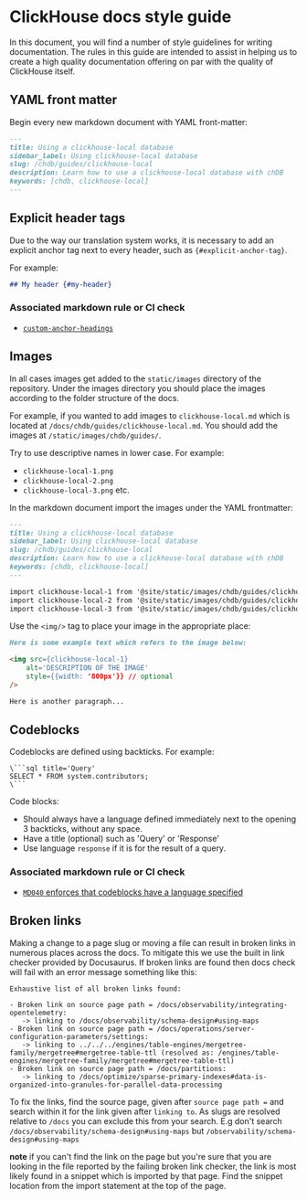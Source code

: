 # ClickHouse docs style guide

In this document, you will find a number of style guidelines for writing documentation.
The rules in this guide are intended to assist in helping us to create a high
quality documentation offering on par with the quality of ClickHouse itself.

## YAML front matter

Begin every new markdown document with YAML front-matter:

```markdown
---
title: Using a clickhouse-local database
sidebar_label: Using clickhouse-local database
slug: /chdb/guides/clickhouse-local
description: Learn how to use a clickhouse-local database with chDB
keywords: [chdb, clickhouse-local]
---
```

## Explicit header tags

Due to the way our translation system works, it is necessary to add an explicit
anchor tag next to every header, such as `{#explicit-anchor-tag}`.

For example:

```markdown
## My header {#my-header}
```

### Associated markdown rule or CI check
- [`custom-anchor-headings`](/scripts/.markdownlint-cli2.yaml)

## Images

In all cases images get added to the `static/images` directory of the repository.
Under the images directory you should place the images according to the folder
structure of the docs.

For example, if you wanted to add images to `clickhouse-local.md` which is 
located at `/docs/chdb/guides/clickhouse-local.md`. You should add the 
images at `/static/images/chdb/guides/`.

Try to use descriptive names in lower case. For example:
- `clickhouse-local-1.png`
- `clickhouse-local-2.png`
- `clickhouse-local-3.png` etc.

In the markdown document import the images under the YAML frontmatter:

```markdown
---
title: Using a clickhouse-local database
sidebar_label: Using clickhouse-local database
slug: /chdb/guides/clickhouse-local
description: Learn how to use a clickhouse-local database with chDB
keywords: [chdb, clickhouse-local]
---

import clickhouse-local-1 from '@site/static/images/chdb/guides/clickhouse-local-1.png'
import clickhouse-local-2 from '@site/static/images/chdb/guides/clickhouse-local-2.png'
import clickhouse-local-3 from '@site/static/images/chdb/guides/clickhouse-local-3.png'
```

Use the `<img/>` tag to place your image in the appropriate place:

```markdown
Here is some example text which refers to the image below:

<img src={clickhouse-local-1}
    alt='DESCRIPTION OF THE IMAGE'
    style={{width: '800px'}} // optional
/>

Here is another paragraph...
```

## Codeblocks

Codeblocks are defined using backticks. For example:

```text
\```sql title='Query'
SELECT * FROM system.contributors;
\```
```

Code blocks:
- Should always have a language defined immediately next to the opening 3
  backticks, without any space.
- Have a title (optional) such as 'Query' or 'Response'
- Use language `response` if it is for the result of a query.

### Associated markdown rule or CI check

- [`MD040` enforces that codeblocks have a language specified](/scripts/.markdownlint-cli2.yaml)

## Broken links

Making a change to a page slug or moving a file can result in broken links in
numerous places across the docs. To mitigate this we use the built in link checker
provided by Docusaurus. If broken links are found then docs check will fail with
an error message something like this:

```text
Exhaustive list of all broken links found:

- Broken link on source page path = /docs/observability/integrating-opentelemetry:
   -> linking to /docs/observability/schema-design#using-maps
- Broken link on source page path = /docs/operations/server-configuration-parameters/settings:
   -> linking to ../../../engines/table-engines/mergetree-family/mergetree#mergetree-table-ttl (resolved as: /engines/table-engines/mergetree-family/mergetree#mergetree-table-ttl)
- Broken link on source page path = /docs/partitions:
   -> linking to /docs/optimize/sparse-primary-indexes#data-is-organized-into-granules-for-parallel-data-processing
```

To fix the links, find the source page, given after `source page path =` and search within it for the
link given after `linking to`. As slugs are resolved relative to `/docs` you can exclude this from your
search. E.g don't search `/docs/observability/schema-design#using-maps` but `/observability/schema-design#using-maps`

**note** if you can't find the link on the page but you're sure that you are looking in the file 
reported by the failing broken link checker, the link is most likely found in a snippet which is
imported by that page. Find the snippet location from the import statement at the top of the page.


